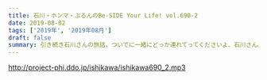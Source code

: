 ```yaml
---
title: 石川・ホンマ・ぶるんのBe-SIDE Your Life! vol.690-2
date: 2019-08-02
tags: ['2019年', '2019年08月']
draft: false
summary: 引き続き石川さんの旅話。ついでに一緒にどっか連れてってくださいよ、石川さん。MIURA
---
```


http://project-phi.ddo.jp/ishikawa/ishikawa690_2.mp3
